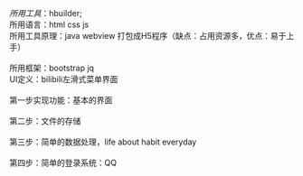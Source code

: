 *所用工具*：hbuilder;  
所用语言：html css js  
所用工具原理：java webview 打包成H5程序（缺点：占用资源多，优点：易于上手）  
<br/>
所用框架：bootstrap jq	  
UI定义：bilibili左滑式菜单界面  
<br/>
第一步实现功能：基本的界面  
<br/>
第二步：文件的存储  
<br/>
第三步：简单的数据处理，life about habit everyday  
<br/>
第四步：简单的登录系统：QQ  
<br/>

